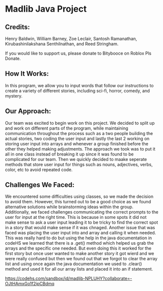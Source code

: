 # Madlib Java Project

## Credits:
Henry Baldwin, William Barney, Zoe Leclair, Santosh Ramanathan, Kirubashinilakshana Senthilnathan, and Reed Stringham.

If you would like to support us, please donate to Bitybooce on Roblox Pls Donate.
## How It Works:
In this program, we allow you to input words that follow our instructions to create a variety of different stories, including sci-fi, horror, comedy, and mystery.

## Our Approach:
Our team was excited to begin work on this project. We decided to split up and work on different parts of the program, while maintaining communication throughout the process such as a two people building the actual stories, two coding the user input and lastly the last 2 working on storing user input into arrays and whenever a group finished before the other they helped making adjustments. The approach we took was to put it all in one class instead of breaking it up since it was found to be complicated for our team. Then we quickly decided to maake seperate methods that store user input for things such as nouns, adjectives, verbs, color, etc to avoid repeated code.

## Challenges We Faced:
We encountered some difficulties using classes, so we made the decision to avoid them. However, this turned out to be a good choice as we found alternative solutions while brainstorming ideas within the group. Additionally, we faced challenges communicating the correct prompts to the user for input at the right time. This is because in some spots it did not make sense to ask a user input leading it to be tricky to find the correct spot in a story that would make sense if it was chnaged. Another issue that was faced was placing the user input into and array and calling it when needed. This was really hard to do but using the help in the java documentation in codeHS we learned that there is a .get() method which helped us grab the arrays and the specific one needed. But even doing this it worked for the first story but once user wanted to make another story it got wierd and we were really confused but then we found out that we forgot to clear the array list and using once again the java documentation we used to .clear() method and used it for all our array lists and placed it into an if statement.


 https://codehs.com/sandbox/id/madlib-NPLUHY?collaborate=-OJtHAmxGo1f2ipCBdmq
